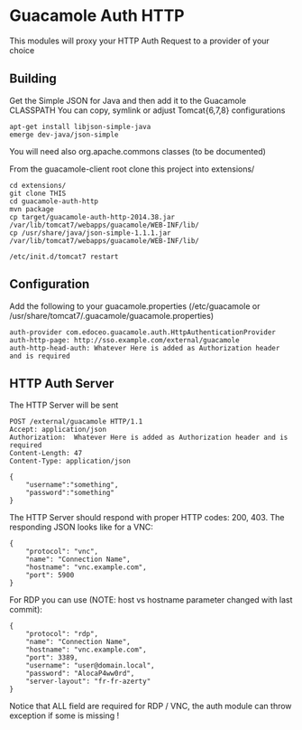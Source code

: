 # Guacamole Auth HTTP

This modules will proxy your HTTP Auth Request to a provider of your choice

## Building

Get the Simple JSON for Java and then add it to the Guacamole CLASSPATH
You can copy, symlink or adjust Tomcat{6,7,8} configurations

	apt-get install libjson-simple-java
	emerge dev-java/json-simple

You will need also  org.apache.commons classes (to be documented)

From the guacamole-client root clone this project into extensions/

	cd extensions/
	git clone THIS
	cd guacamole-auth-http
	mvn package
	cp target/guacamole-auth-http-2014.38.jar /var/lib/tomcat7/webapps/guacamole/WEB-INF/lib/
	cp /usr/share/java/json-simple-1.1.1.jar /var/lib/tomcat7/webapps/guacamole/WEB-INF/lib/

	/etc/init.d/tomcat7 restart

## Configuration

Add the following to your guacamole.properties (/etc/guacamole or /usr/share/tomcat7/.guacamole/guacamole.properties)

	auth-provider com.edoceo.guacamole.auth.HttpAuthenticationProvider
	auth-http-page: http://sso.example.com/external/guacamole
	auth-http-head-auth: Whatever Here is added as Authorization header and is required

## HTTP Auth Server

The HTTP Server will be sent

	POST /external/guacamole HTTP/1.1
	Accept: application/json
	Authorization:  Whatever Here is added as Authorization header and is required
	Content-Length: 47
	Content-Type: application/json

	{
		"username":"something",
		"password":"something"
	}


The HTTP Server should respond with proper HTTP codes: 200, 403.
The responding JSON looks like for a VNC:

	{
		"protocol": "vnc",
		"name": "Connection Name",
		"hostname": "vnc.example.com",
		"port": 5900
	}

For RDP you can use (NOTE: host vs hostname parameter changed with last commit):

	{
		"protocol": "rdp",
		"name": "Connection Name",
		"hostname": "vnc.example.com",
		"port": 3389,
		"username": "user@domain.local",
		"password": "AlocaP4ww0rd",
		"server-layout": "fr-fr-azerty"
	}

Notice that ALL field are required for RDP / VNC, the auth module can throw exception if some is missing !
